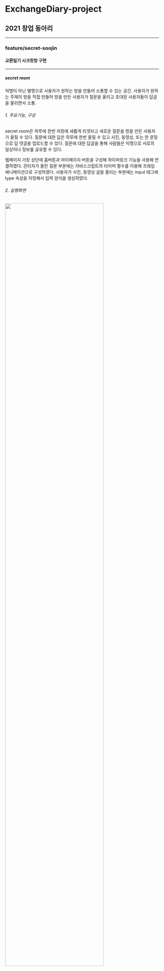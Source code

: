 # **ExchangeDiary-project**
## 2021 창업 동아리

---

### feature/secret-soojin
#### 교환일기 시크릿방 구현
---
##### secret room
익명이 아닌 별명으로 사용자가 원하는 방을 만들어 소통할 수 있는 공간.
사용자가 원하는 주제의 방을 직접 만들어 방을 만든 사용자가 질문을 올리고 초대된 사용자들이 답글을 올리면서 소통. 

###### 1. 주요기능, 구성
secret room은 하루에 한번 자정에 새롭게 리셋되고 새로운 질문을 방을 만든 사용자가 올릴 수 있다.
질문에 대한 답은 하루에 한번 올릴 수 있고 사진, 동영상, 또는 한 문장으로 답 댓글을 업로드할 수 있다.
질문에 대한 답글을 통해 사람들은 익명으로 서로의 일상이나 정보를 공유할 수 있다.

웹페이지 가장 상단에 홈버튼과 마이페이지 버튼을 구성해 하이퍼링크 기능을 사용해 연결하였다.
관리자가 올린 질문 부분에는 자바스크립트의 타이머 함수를 이용해 프레임 애니메이션으로 구성하였다.
사용자가 사진, 동영상 글을 올리는 부분에는 input 태그에 type 속성을 지정해서 입력 양식을 생성하였다.

###### 2. 실행화면
<img width="80%" src="https://user-images.githubusercontent.com/87466284/155873481-b242c810-21cf-4190-be3d-bffa5c85d589.gif"/>


